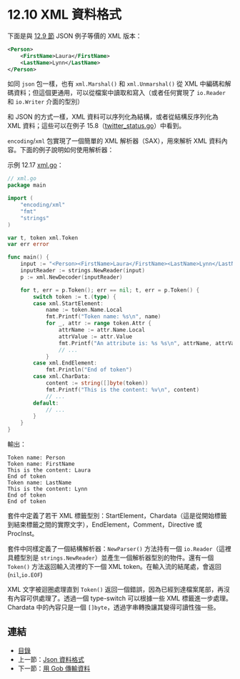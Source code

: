 # 12.10 XML 資料格式

下面是與 [12.9 節](12.9.md) JSON 例子等價的 XML 版本：

```xml
<Person>
    <FirstName>Laura</FirstName>
    <LastName>Lynn</LastName>
</Person>
```

如同 `json` 包一樣，也有 `xml.Marshal()` 和 `xml.Unmarshal()` 從 XML 中編碼和解碼資料；但這個更通用，可以從檔案中讀取和寫入（或者任何實現了 `io.Reader` 和 `io.Writer` 介面的型別）

和 JSON 的方式一樣，XML 資料可以序列化為結構，或者從結構反序列化為 XML 資料；這些可以在例子 15.8（[twitter_status.go](examples/chapter_15/twitter_status.go)）中看到。

`encoding`/`xml` 包實現了一個簡單的 XML 解析器（SAX），用來解析 XML 資料內容。下面的例子說明如何使用解析器：

示例 12.17 [xml.go](examples/chapter_12/xml.go)：

```go
// xml.go
package main

import (
	"encoding/xml"
	"fmt"
	"strings"
)

var t, token xml.Token
var err error

func main() {
	input := "<Person><FirstName>Laura</FirstName><LastName>Lynn</LastName></Person>"
	inputReader := strings.NewReader(input)
	p := xml.NewDecoder(inputReader)

	for t, err = p.Token(); err == nil; t, err = p.Token() {
		switch token := t.(type) {
		case xml.StartElement:
			name := token.Name.Local
			fmt.Printf("Token name: %s\n", name)
			for _, attr := range token.Attr {
				attrName := attr.Name.Local
				attrValue := attr.Value
				fmt.Printf("An attribute is: %s %s\n", attrName, attrValue)
				// ...
			}
		case xml.EndElement:
			fmt.Println("End of token")
		case xml.CharData:
			content := string([]byte(token))
			fmt.Printf("This is the content: %v\n", content)
			// ...
		default:
			// ...
		}
	}
}
```

輸出：

```
Token name: Person
Token name: FirstName
This is the content: Laura
End of token
Token name: LastName
This is the content: Lynn
End of token
End of token
```

套件中定義了若干 XML 標籤型別：StartElement，Chardata（這是從開始標籤到結束標籤之間的實際文字），EndElement，Comment，Directive 或 ProcInst。

套件中同樣定義了一個結構解析器：`NewParser()` 方法持有一個 `io.Reader`（這裡具體型別是 `strings.NewReader`）並產生一個解析器型別的物件。還有一個 `Token()` 方法返回輸入流裡的下一個 XML token。在輸入流的結尾處，會返回 (`nil`,`io.EOF`)

XML 文字被迴圈處理直到 `Token()` 返回一個錯誤，因為已經到達檔案尾部，再沒有內容可供處理了。透過一個 type-switch 可以根據一些 XML 標籤進一步處理。Chardata 中的內容只是一個 `[]byte`，透過字串轉換讓其變得可讀性強一些。

## 連結

- [目錄](directory.md)
- 上一節：[Json 資料格式](12.9.md)
- 下一節：[用 Gob 傳輸資料](12.11.md)
